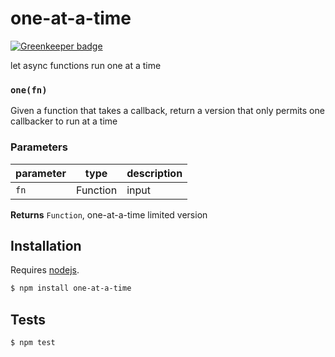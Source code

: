 # one-at-a-time

[![Greenkeeper badge](https://badges.greenkeeper.io/tmcw/one-at-a-time.svg)](https://greenkeeper.io/)

let async functions run one at a time


### `one(fn)`

Given a function that takes a callback, return a version that only
permits one callbacker to run at a time

### Parameters

| parameter | type     | description |
| --------- | -------- | ----------- |
| `fn`      | Function | input       |



**Returns** `Function`, one-at-a-time limited version

## Installation

Requires [nodejs](http://nodejs.org/).

```sh
$ npm install one-at-a-time
```

## Tests

```sh
$ npm test
```


